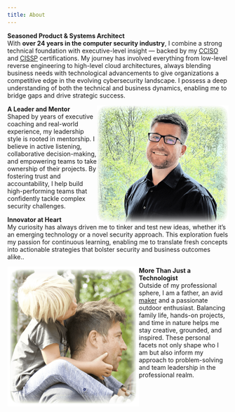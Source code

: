 ```yaml
---
title: About
---
```


<div class="content-body">

<p><b>Seasoned Product & Systems Architect</b><br/>
With <b>over 24 years in the computer security industry</b>, I combine a strong technical foundation with executive-level insight — backed by my <a href="https://www.cyber.gc.ca/en/guidance/certifications-field-cyber-security#tab6" target="_blank">CCISO</a> and <a href="https://en.wikipedia.org/wiki/Certified_Information_Systems_Security_Professional" target="_blank">CISSP</a> certifications. My journey has involved everything from low-level reverse engineering to high-level cloud architectures, always blending business needs with technological advancements to give organizations a competitive edge in the evolving cybersecurity landscape. I possess a deep understanding of both the technical and business dynamics, enabling me to bridge gaps and drive strategic success.</p>

<img alt="Profile Sketch of Michael Shannon" title="Haskell" src="/images/about-profile-2.png" style="float:right; width:300px;"></a>

<p><b>A Leader and Mentor</b><br/>
Shaped by years of executive coaching and real-world experience, my leadership style is rooted in mentorship. I believe in active listening, collaborative decision-making, and empowering teams to take ownership of their projects. By fostering trust and accountability, I help build high-performing teams that confidently tackle complex security challenges. </p>

<p><b>Innovator at Heart</b><br/>
My curiosity has always driven me to tinker and test new ideas, whether it’s an emerging technology or a novel security approach. This exploration fuels my passion for continuous learning, enabling me to translate fresh concepts into actionable strategies that bolster security and business outcomes alike..</p>

<img alt="Profile Sketch of Michael Shannon" title="Haskell" src="/images/about-profile-1.png" style="float:left; width:300px;"></a>

<p><b>More Than Just a Technologist</b><br/>
Outside of my professional sphere, I am a father, an avid <a href="https://en.wikipedia.org/wiki/Maker_culture" target="_blank">maker</a> and a passionate outdoor enthusiast. Balancing family life, hands-on projects, and time in nature helps me stay creative, grounded, and inspired. These personal facets not only shape who I am but also inform my approach to problem-solving and team leadership in the professional realm.</p>

</div>

